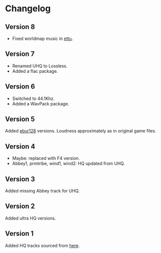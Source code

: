 # Changelog

## Version 8

- Fixed worldmap music in [ettu](https://github.com/BGforgeNet/Fallout2-HQ-music/pull/6).

## Version 7

- Renamed UHQ to Lossless.
- Added a flac package.

## Version 6

- Switched to 44.1Khz.
- Added a WavPack package.

## Version 5

Added [ebur128](https://en.wikipedia.org/wiki/EBU_R_128) versions. Loudness approximately as in original game files.

## Version 4

- Maybe: replaced with F4 version.
- Abbey1, prmtribe, wind1, wind2: HQ updated from UHQ.

## Version 3

Added missing Abbey track for UHQ.

## Version 2

Added ultra HQ versions.

## Version 1

Added HQ tracks sourced from [here](http://www.nuclear-city.com/index.php/topic/174-%D0%BC%D0%BE%D0%B4%D0%B8%D1%84%D0%B8%D0%BA%D0%B0%D1%86%D0%B8%D1%8F-%D0%BC%D1%83%D0%B7%D1%8B%D0%BA%D0%B0%D0%BB%D1%8C%D0%BD%D1%8B%D1%85-%D1%82%D1%80%D1%8D%D0%BA%D0%BE%D0%B2-fallout-1-2/?p=7015).
